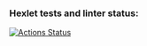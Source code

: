 ### Hexlet tests and linter status:
[![Actions Status](https://github.com/jennysgod/frontend-project-lvl3/workflows/hexlet-check/badge.svg)](https://github.com/jennysgod/frontend-project-lvl3/actions)
